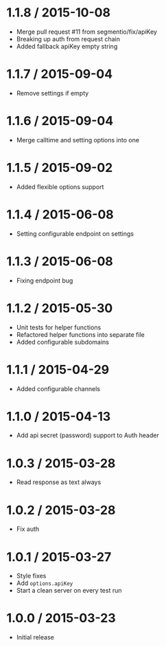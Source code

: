 
1.1.8 / 2015-10-08
==================

  * Merge pull request #11 from segmentio/fix/apiKey
  * Breaking up auth from request chain
  * Added fallback apiKey empty string

1.1.7 / 2015-09-04
==================

  * Remove settings if empty

1.1.6 / 2015-09-04
==================

  * Merge calltime and setting options into one

1.1.5 / 2015-09-02
==================

  * Added flexible options support

1.1.4 / 2015-06-08
==================

  * Setting configurable endpoint on settings

1.1.3 / 2015-06-08
==================

  * Fixing endpoint bug

1.1.2 / 2015-05-30
==================

  * Unit tests for helper functions
  * Refactored helper functions into separate file
  * Added configurable subdomains

1.1.1 / 2015-04-29
==================

  * Added configurable channels

1.1.0 / 2015-04-13
==================

  * Add api secret (password) support to Auth header

1.0.3 / 2015-03-28
==================

  * Read response as text always

1.0.2 / 2015-03-28
==================

  * Fix auth

1.0.1 / 2015-03-27
==================

  * Style fixes
  * Add `options.apiKey`
  * Start a clean server on every test run

1.0.0 / 2015-03-23
==================

  * Initial release
